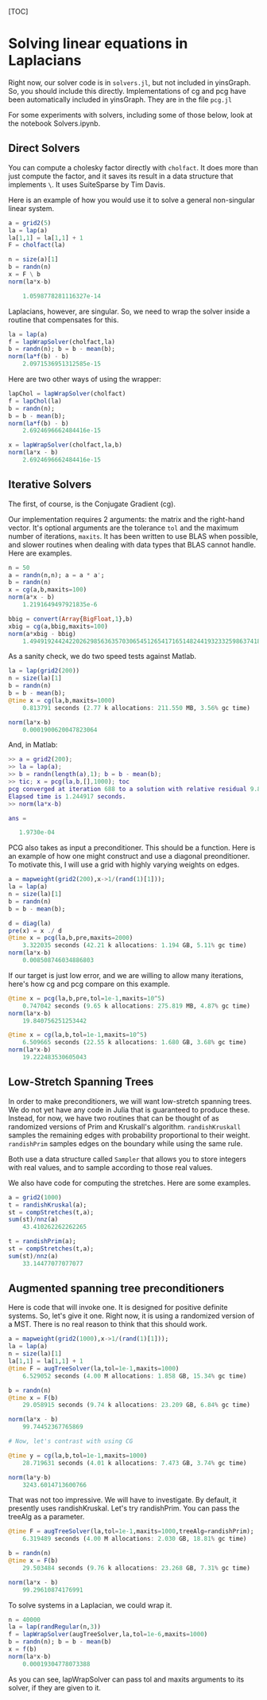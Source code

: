 [TOC]

# Solving linear equations in Laplacians

Right now, our solver code is in `solvers.jl`, but not included in yinsGraph.  So, you should include this directly.  Implementations of cg and pcg have been automatically included in yinsGraph.  They are in the file `pcg.jl`

For some experiments with solvers, including some of those below, look at the notebook Solvers.ipynb.

## Direct Solvers

You can compute a cholesky factor directly with `cholfact`.  It does  more than just compute the factor, and it saves its result in a data structure that implements `\`.  It uses SuiteSparse by Tim Davis.

Here is an example of how you would use it to solve a general non-singular linear system.

~~~julia
a = grid2(5)
la = lap(a)
la[1,1] = la[1,1] + 1
F = cholfact(la)

n = size(a)[1]
b = randn(n)
x = F \ b
norm(la*x-b)

 	1.0598778281116327e-14
~~~

Laplacians, however, are singular.  So, we need to wrap the solver inside a routine that compensates for this.

~~~julia
la = lap(a)
f = lapWrapSolver(cholfact,la)
b = randn(n); b = b - mean(b);
norm(la*f(b) - b)
	2.0971536951312585e-15
~~~

Here are two other ways of using the wrapper:

~~~julia
lapChol = lapWrapSolver(cholfact)
f = lapChol(la)
b = randn(n);
b = b - mean(b);
norm(la*f(b) - b)
	2.6924696662484416e-15

x = lapWrapSolver(cholfact,la,b)
norm(la*x - b)
	2.6924696662484416e-15
~~~

## Iterative Solvers
The first, of course, is the Conjugate Gradient (cg).

Our implementation requires 2 arguments: the matrix and the right-hand vector.  It's optional arguments are the tolerance `tol` and the maximum number of iterations, `maxits`.  It has been written to use BLAS when possible, and slower routines when dealing with data types that BLAS cannot handle.  Here are examples.

~~~julia
n = 50
a = randn(n,n); a = a * a';
b = randn(n)
x = cg(a,b,maxits=100)
norm(a*x - b)
	1.2191649497921835e-6

bbig = convert(Array{BigFloat,1},b)
xbig = cg(a,bbig,maxits=100)
norm(a*xbig - bbig)
	1.494919244242202629856363570306545126541716514824419323325986374186529786019681e-33
~~~

As a sanity check, we do two speed tests against Matlab.

~~~julia
la = lap(grid2(200))
n = size(la)[1]
b = randn(n)
b = b - mean(b);
@time x = cg(la,b,maxits=1000)
	0.813791 seconds (2.77 k allocations: 211.550 MB, 3.56% gc time)

norm(la*x-b)
	0.0001900620047823064
~~~

And, in Matlab:

~~~matlab
>> a = grid2(200);
>> la = lap(a);
>> b = randn(length(a),1); b = b - mean(b);
>> tic; x = pcg(la,b,[],1000); toc
pcg converged at iteration 688 to a solution with relative residual 9.8e-07.
Elapsed time is 1.244917 seconds.
>> norm(la*x-b)

ans =

   1.9730e-04
~~~

PCG also takes as input a preconditioner.  This should be a function.  Here is an example of how one might construct and use a diagonal preonditioner.  To motivate this, I will use a grid with highly varying weights on edges.

~~~julia
a = mapweight(grid2(200),x->1/(rand(1)[1]));
la = lap(a)
n = size(la)[1]
b = randn(n)
b = b - mean(b);

d = diag(la)
pre(x) = x ./ d
@time x = pcg(la,b,pre,maxits=2000)
	3.322035 seconds (42.21 k allocations: 1.194 GB, 5.11% gc time)
norm(la*x-b)
	0.008508746034886803
~~~

If our target is just low error, and we are willing to allow many iterations, here's how cg and pcg compare on this example.

~~~julia
@time x = pcg(la,b,pre,tol=1e-1,maxits=10^5)
	0.747042 seconds (9.65 k allocations: 275.819 MB, 4.87% gc time)
norm(la*x-b)
	19.840756251253442

@time x = cg(la,b,tol=1e-1,maxits=10^5)
	6.509665 seconds (22.55 k allocations: 1.680 GB, 3.68% gc time)
norm(la*x-b)
	19.222483530605043
~~~

## Low-Stretch Spanning Trees

In order to make preconditioners, we will want low-stretch spanning trees.  We do not yet have any code in Julia that is guaranteed to produce these.  Instead, for now, we have two routines that can be thought of as randomized versions of Prim and Kruskall's algorithm.
`randishKruskall` samples the remaining edges with probability proportional to their weight.  `randishPrim` samples edges on the boundary while using the same rule.

Both use a data structure called `Sampler` that allows you to store integers with real values, and to sample according to those real values.

We also have code for computing the stretches.
Here are some examples.

~~~julia
a = grid2(1000)
t = randishKruskal(a);
st = compStretches(t,a);
sum(st)/nnz(a)
	43.410262262262265

t = randishPrim(a);
st = compStretches(t,a);
sum(st)/nnz(a)
	33.14477077077077

~~~

## Augmented spanning tree preconditioners

Here is code that will invoke one.
It is designed for positive definite systems.  So, let's give it one.
Right now, it is using a randomized version of a MST.  There is no real reason to think that this should work.


~~~julia
a = mapweight(grid2(1000),x->1/(rand(1)[1]));
la = lap(a)
n = size(la)[1]
la[1,1] = la[1,1] + 1
@time F = augTreeSolver(la,tol=1e-1,maxits=1000)
	6.529052 seconds (4.00 M allocations: 1.858 GB, 15.34% gc time)

b = randn(n)
@time x = F(b)
	29.058915 seconds (9.74 k allocations: 23.209 GB, 6.84% gc time)

norm(la*x - b)
	99.74452367765869

# Now, let's contrast with using CG

@time y = cg(la,b,tol=1e-1,maxits=1000)
	28.719631 seconds (4.01 k allocations: 7.473 GB, 3.74% gc time)

norm(la*y-b)
	3243.6014713600766

~~~
That was not too impressive.  We will have to investigate.  By default, it presently uses randishKruskal.  Let's try randishPrim.  You can pass the treeAlg as a parameter.

~~~julia
@time F = augTreeSolver(la,tol=1e-1,maxits=1000,treeAlg=randishPrim);
	6.319489 seconds (4.00 M allocations: 2.030 GB, 18.81% gc time)

b = randn(n)
@time x = F(b)
	29.503484 seconds (9.76 k allocations: 23.268 GB, 7.31% gc time)

norm(la*x - b)
	99.29610874176991
~~~


To solve systems in a Laplacian, we could wrap it.

~~~julia
n = 40000
la = lap(randRegular(n,3))
f = lapWrapSolver(augTreeSolver,la,tol=1e-6,maxits=1000)
b = randn(n); b = b - mean(b)
x = f(b)
norm(la*x-b)
	0.00019304778073388
~~~

As you can see, lapWrapSolver can pass tol and maxits arguments to its solver, if they are given to it.
